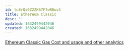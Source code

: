 ```yaml
---
id: tu8rQs0Z2ZK67F7wR0wv3
title: Ethereum Classic
desc: ''
updated: 1632499442046
created: 1632499442046
---
```


[Ethereum Classic Gas Cost and usage and other analytics](https://explorer.bitquery.io/ethclassic/gas)
